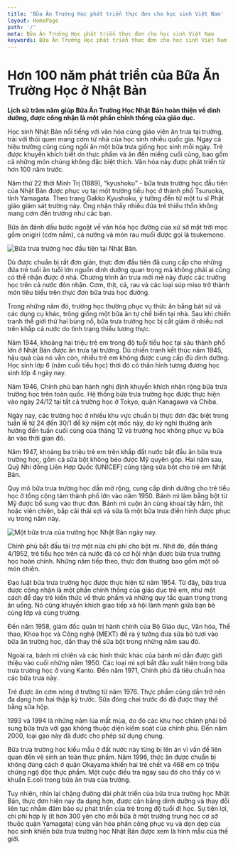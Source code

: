 ```yaml
---
title: 'Bữa Ăn Trường Học phát triển thực đơn cho học sinh Việt Nam'
layout: HomePage
path: '/'
meta: Bữa Ăn Trường Học phát triển thực đơn cho học sinh Việt Nam
keywords: Bữa Ăn Trường Học phát triển thực đơn cho học sinh Việt Nam
---
```



# Hơn 100 năm phát triển của Bữa Ăn Trường Học ở Nhật Bản


**Lịch sử trăm năm giúp Bữa Ăn Trường Học Nhật Bản hoàn thiện về dinh dưỡng, được công nhận là một phần chính thống của giáo dục.**

Học sinh Nhật Bản nổi tiếng với văn hóa cùng giáo viên ăn trưa tại trường, trái với thói quen mang cơm từ nhà của học sinh nhiều quốc gia. Ngay cả hiệu trưởng cũng cùng ngồi ăn một bữa trưa giống học sinh mỗi ngày. Trẻ được khuyến khích biết ơn thực phẩm và ăn đến miếng cuối cùng, bao gồm cả những món chúng không đặc biệt thích. Văn hóa này được phát triển từ hơn 100 năm trước. 

Năm thứ 22 thời Minh Trị (1889), “kyushoku” - bữa trưa trường học đầu tiên của Nhật Bản được phục vụ tại một trường tiểu học ở thành phố Tsuruoka, tỉnh Yamagata. Theo trang Gakko Kyushoku, ý tưởng đến từ một tu sĩ Phật giáo giám sát trường này. Ông nhận thấy nhiều đứa trẻ thiếu thốn không mang cơm đến trường như các bạn.

Bữa ăn đánh dấu bước ngoặt về văn hóa học đường của xứ sở mặt trời mọc gồm onigiri (cơm nắm), cá nướng và món rau muối được gọi là tsukemono.

![Bữa trưa trường học đầu tiên tại Nhật Bản.](https://i-vnexpress.vnecdn.net/2017/12/01/bua-trua-truong-hoc-nhat-ban-5163-1512105356.jpg "Bữa trưa trường học đầu tiên tại Nhật Bản.")

Dù được chuẩn bị rất đơn giản, thực đơn đầu tiên đã cung cấp cho những đứa trẻ tuổi ăn tuổi lớn nguồn dinh dưỡng quan trọng mà không phải ai cũng có thể nhận được ở nhà. Chương trình ăn trưa mới mẻ này được các trường học trên cả nước đón nhận. Cơm, thịt, cá, rau và các loại súp miso trở thành món tiêu biểu trên thực đơn bữa trưa học đường.

Trong những năm đó, trường học thường phục vụ thức ăn bằng bát sứ và các dụng cụ khác, trông giống một bữa ăn tự chế biến tại nhà. Sau khi chiến tranh thế giới thứ hai bùng nổ, bữa trưa trường học bị cắt giảm ở nhiều nơi trên khắp cả nước do tình trạng thiếu lương thực.

Năm 1944, khoảng hai triệu trẻ em trong độ tuổi tiểu học tại sáu thành phố lớn ở Nhật Bản được ăn trưa tại trường. Dù chiến tranh kết thúc năm 1945, hậu quả của nó vẫn còn, nhiều trẻ em không được cung cấp đủ dinh dưỡng. Học sinh lớp 6 (năm cuối tiểu học) thời đó có thân hình tương đương học sinh lớp 4 ngày nay.

Năm 1946, Chính phủ ban hành nghị định khuyến khích nhân rộng bữa trưa trường học trên toàn quốc. Hệ thống bữa trưa trường học được thực hiện vào ngày 24/12 tại tất cả trường học ở Tokyo, quận Kanagawa và Chiba.

Ngày nay, các trường học ở nhiều khu vực chuẩn bị thực đơn đặc biệt trong tuần lễ từ 24 đến 30/1 để kỷ niệm cột mốc này, do kỳ nghỉ thường ảnh hưởng đến tuần cuối cùng của tháng 12 và trường học không phục vụ bữa ăn vào thời gian đó.

Năm 1947, khoảng ba triệu trẻ em trên khắp đất nước bắt đầu ăn bữa trưa trường học, gồm cả sữa bột không béo được Mỹ quyên góp. Hai năm sau, Quỹ Nhi đồng Liên Hợp Quốc (UNICEF) cũng tặng sữa bột cho trẻ em Nhật Bản.

Quy mô bữa trưa trường học dần mở rộng, cung cấp dinh dưỡng cho trẻ tiểu học ở tổng cộng tám thành phố lớn vào năm 1950. Bánh mì làm bằng bột từ Mỹ được bổ sung vào thực đơn. Bánh mì cuộn ăn cùng khoai tây hầm, thịt hoặc viên chiên, bắp cải thái sợi và sữa là một bữa trưa điển hình được phục vụ trong năm này.

![Một bữa trưa của trường học Nhật Bản ngày nay.](https://i-vnexpress.vnecdn.net/2017/12/01/bua-trua-truong-hoc-nhat-ban-1-3647-1512105356.jpg "Một bữa trưa của trường học Nhật Bản ngày nay.")

Chính phủ bắt đầu tài trợ một nửa chi phí cho bột mì. Nhờ đó, đến tháng 4/1952, trẻ tiểu học trên cả nước đã có cơ hội nhận được bữa trưa trường học hoàn chỉnh. Những năm tiếp theo, thực đơn thường bao gồm một số món chiên.

Đạo luật bữa trưa trường học được thực hiện từ năm 1954. Từ đây, bữa trưa được công nhận là một phần chính thống của giáo dục trẻ em, như một cách để dạy trẻ kiến thức về thực phẩm và những quy tắc quan trọng trong ăn uống. Nó cũng khuyến khích giao tiếp xã hội lành mạnh giữa bạn bè cùng lớp và cùng trường.

Đến năm 1958, giám đốc quản trị hành chính của Bộ Giáo dục, Văn hóa, Thể thao, Khoa học và Công nghệ (MEXT) đề ra ý tưởng đưa sữa bò tươi vào bữa ăn trường học, dần thay thế sữa bột trong những năm sau đó.

Ngoài ra, bánh mì chiên và các hình thức khác của bánh mì dần được giới thiệu vào cuối những năm 1950. Các loại mì sợi bắt đầu xuất hiện trong bữa trưa trường học ở vùng Kanto. Đến năm 1971, Chính phủ đã tiêu chuẩn hóa các bữa trưa này.

Trẻ được ăn cơm nóng ở trường từ năm 1976. Thực phẩm cũng dần trở nên đa dạng hơn hai thập kỷ trước. Sữa đóng chai trước đó đã được thay thế bằng sữa hộp.

1993 và 1994 là những năm lúa mất mùa, do đó các khu học chánh phải bổ sung bữa trưa với gạo không thuộc diện kiểm soát của chính phủ. Đến năm 2000, loại gạo này đã được cho phép sử dụng chung.

Bữa trưa trường học kiểu mẫu ở đất nước này từng bị lên án vì vấn đề liên quan đến vệ sinh an toàn thực phẩm. Năm 1996, thức ăn được chuẩn bị không đúng cách ở quận Okayama khiến hai trẻ chết và 468 em có triệu chứng ngộ độc thực phẩm. Một cuộc điều tra ngay sau đó cho thấy có vi khuẩn E.coli trong bữa ăn trưa của trường.

Tuy nhiên, nhìn lại chặng đường dài phát triển của bữa trưa trường học Nhật Bản, thực đơn hiện nay đa dạng hơn, được cân bằng dinh dưỡng và thay đổi liên tục nhằm đảm bảo sự phát triển của trẻ trong độ tuổi đi học. Sự tiện lợi, chi phí hợp lý (ít hơn 300 yên cho mỗi bữa ở một trường trung học cơ sở thuộc quận Yamagata) cùng văn hóa phân công phục vụ và dọn dẹp của học sinh khiến bữa trưa trường học Nhật Bản được xem là hình mẫu của thế giới.